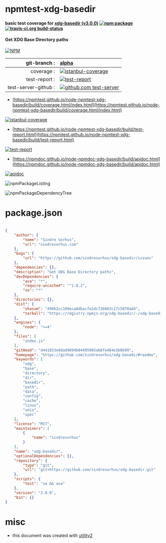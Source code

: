 # npmtest-xdg-basedir

#### basic test coverage for  [xdg-basedir (v3.0.0)](https://github.com/sindresorhus/xdg-basedir#readme)  [![npm package](https://img.shields.io/npm/v/npmtest-xdg-basedir.svg?style=flat-square)](https://www.npmjs.org/package/npmtest-xdg-basedir) [![travis-ci.org build-status](https://api.travis-ci.org/npmtest/node-npmtest-xdg-basedir.svg)](https://travis-ci.org/npmtest/node-npmtest-xdg-basedir)

#### Get XDG Base Directory paths

[![NPM](https://nodei.co/npm/xdg-basedir.png?downloads=true&downloadRank=true&stars=true)](https://www.npmjs.com/package/xdg-basedir)

| git-branch : | [alpha](https://github.com/npmtest/node-npmtest-xdg-basedir/tree/alpha)|
|--:|:--|
| coverage : | [![istanbul-coverage](https://npmtest.github.io/node-npmtest-xdg-basedir/build/coverage.badge.svg)](https://npmtest.github.io/node-npmtest-xdg-basedir/build/coverage.html/index.html)|
| test-report : | [![test-report](https://npmtest.github.io/node-npmtest-xdg-basedir/build/test-report.badge.svg)](https://npmtest.github.io/node-npmtest-xdg-basedir/build/test-report.html)|
| test-server-github : | [![github.com test-server](https://npmtest.github.io/node-npmtest-xdg-basedir/GitHub-Mark-32px.png)](https://npmtest.github.io/node-npmtest-xdg-basedir/build/app/index.html) | | build-artifacts : | [![build-artifacts](https://npmtest.github.io/node-npmtest-xdg-basedir/glyphicons_144_folder_open.png)](https://github.com/npmtest/node-npmtest-xdg-basedir/tree/gh-pages/build)|

- [https://npmtest.github.io/node-npmtest-xdg-basedir/build/coverage.html/index.html](https://npmtest.github.io/node-npmtest-xdg-basedir/build/coverage.html/index.html)

[![istanbul-coverage](https://npmtest.github.io/node-npmtest-xdg-basedir/build/screenCapture.buildCi.browser.%252Ftmp%252Fbuild%252Fcoverage.lib.html.png)](https://npmtest.github.io/node-npmtest-xdg-basedir/build/coverage.html/index.html)

- [https://npmtest.github.io/node-npmtest-xdg-basedir/build/test-report.html](https://npmtest.github.io/node-npmtest-xdg-basedir/build/test-report.html)

[![test-report](https://npmtest.github.io/node-npmtest-xdg-basedir/build/screenCapture.buildCi.browser.%252Ftmp%252Fbuild%252Ftest-report.html.png)](https://npmtest.github.io/node-npmtest-xdg-basedir/build/test-report.html)

- [https://npmdoc.github.io/node-npmdoc-xdg-basedir/build/apidoc.html](https://npmdoc.github.io/node-npmdoc-xdg-basedir/build/apidoc.html)

[![apidoc](https://npmdoc.github.io/node-npmdoc-xdg-basedir/build/screenCapture.buildCi.browser.%252Ftmp%252Fbuild%252Fapidoc.html.png)](https://npmdoc.github.io/node-npmdoc-xdg-basedir/build/apidoc.html)

![npmPackageListing](https://npmtest.github.io/node-npmtest-xdg-basedir/build/screenCapture.npmPackageListing.svg)

![npmPackageDependencyTree](https://npmtest.github.io/node-npmtest-xdg-basedir/build/screenCapture.npmPackageDependencyTree.svg)



# package.json

```json

{
    "author": {
        "name": "Sindre Sorhus",
        "url": "sindresorhus.com"
    },
    "bugs": {
        "url": "https://github.com/sindresorhus/xdg-basedir/issues"
    },
    "dependencies": {},
    "description": "Get XDG Base Directory paths",
    "devDependencies": {
        "ava": "*",
        "require-uncached": "^1.0.2",
        "xo": "*"
    },
    "directories": {},
    "dist": {
        "shasum": "496b2cc109eca8dbacfe2dc72b603c17c5870ad4",
        "tarball": "https://registry.npmjs.org/xdg-basedir/-/xdg-basedir-3.0.0.tgz"
    },
    "engines": {
        "node": ">=4"
    },
    "files": [
        "index.js"
    ],
    "gitHead": "d441833e9dad9694b04495905ab8fe484e3b8b99",
    "homepage": "https://github.com/sindresorhus/xdg-basedir#readme",
    "keywords": [
        "xdg",
        "base",
        "directory",
        "dir",
        "basedir",
        "path",
        "data",
        "config",
        "cache",
        "linux",
        "unix",
        "spec"
    ],
    "license": "MIT",
    "maintainers": [
        {
            "name": "sindresorhus"
        }
    ],
    "name": "xdg-basedir",
    "optionalDependencies": {},
    "repository": {
        "type": "git",
        "url": "git+https://github.com/sindresorhus/xdg-basedir.git"
    },
    "scripts": {
        "test": "xo && ava"
    },
    "version": "3.0.0",
    "bin": {}
}
```



# misc
- this document was created with [utility2](https://github.com/kaizhu256/node-utility2)
